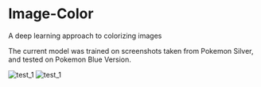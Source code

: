 # Image-Color
A deep learning approach to colorizing images

The current model was trained on screenshots taken from Pokemon Silver,
and tested on Pokemon Blue Version.

![test_1](https://github.com/cameronfabbri/Colorful-Image-Colorization/blob/master/images/test_1.png?raw=true)
![test_1](https://github.com/cameronfabbri/Colorful-Image-Colorization/blob/master/images/test_1_output.png?raw=true)

